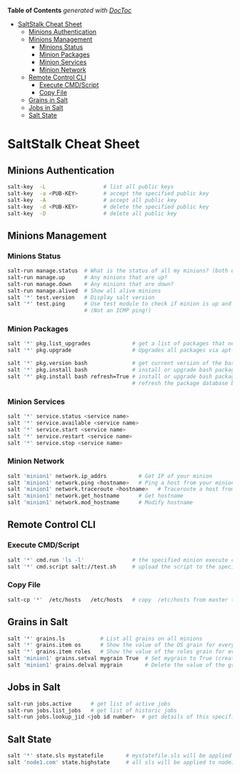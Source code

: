 **Table of Contents**  *generated with [DocToc](http://doctoc.herokuapp.com/)*

- [SaltStalk Cheat Sheet](#)
    - [Minions Authentication](#)
    - [Minions Management](#)
        - [Minions Status](#)
        - [Minion Packages](#)
        - [Minion Services](#)
        - [Minion Network](#)
    - [Remote Control CLI](#)
        - [Execute CMD/Script](#)
        - [Copy File](#)
    - [Grains in Salt](#)
    - [Jobs in Salt](#)
    - [Salt State](#)


# SaltStalk Cheat Sheet

## Minions Authentication

```bash
salt-key  -L                  # list all public keys
salt-key  -a <PUB-KEY>        # accept the specified public key
salt-key  -A                  # accept all public key
salt-key  -d <PUB-KEY>        # delete the specified public key
salt-key  -D                  # delete all public key
```

## Minions Management

### Minions Status

```bash
salt-run manage.status  # What is the status of all my minions? (both up and down)
salt-run manage.up      # Any minions that are up?
salt-run manage.down    # Any minions that are down?
salt-run manage.alived  # Show all alive minions
salt '*' test.version   # Display salt version
salt '*' test.ping      # Use test module to check if minion is up and responding.
                        # (Not an ICMP ping!)
```

### Minion Packages

```bash
salt '*' pkg.list_upgrades             # get a list of packages that need to be upgrade
salt '*' pkg.upgrade                   # Upgrades all packages via apt-get dist-upgrade (or similar)

salt '*' pkg.version bash              # get current version of the bash package
salt '*' pkg.install bash              # install or upgrade bash package
salt '*' pkg.install bash refresh=True # install or upgrade bash package but
                                       # refresh the package database before installing.
``` 

### Minion Services

```bash
salt '*' service.status <service name>
salt '*' service.available <service name>
salt '*' service.start <service name>
salt '*' service.restart <service name>
salt '*' service.stop <service name>
```

### Minion Network

```bash
salt 'minion1' network.ip_addrs          # Get IP of your minion
salt 'minion1' network.ping <hostname>   # Ping a host from your minion
salt 'minion1' network.traceroute <hostname>   # Traceroute a host from your minion
salt 'minion1' network.get_hostname      # Get hostname
salt 'minion1' network.mod_hostname      # Modify hostname
```

## Remote Control CLI

### Execute CMD/Script

```bash
salt '*' cmd.run 'ls -l'               # the specified minion execute command
salt '*' cmd.script salt://test.sh     # upload the script to the specified minion then execute script

```

###  Copy File

```bash
salt-cp '*'  /etc/hosts   /etc/hosts   # copy  /etc/hosts from master to specified minion
```

## Grains in Salt

```bash
salt '*' grains.ls           # List all grains on all minions
salt '*' grains.item os      # Show the value of the OS grain for every minion
salt '*' grains.item roles   # Show the value of the roles grain for every minion
salt 'minion1' grains.setval mygrain True  # Set mygrain to True (create if it doesn't exist yet)
salt 'minion1' grains.delval mygrain       # Delete the value of the grain

```

## Jobs in Salt

```bash
salt-run jobs.active      # get list of active jobs
salt-run jobs.list_jobs   # get list of historic jobs
salt-run jobs.lookup_jid <job id number>  # get details of this specific job
```

## Salt State

```bash
salt '*' state.sls mystatefile       # mystatefile.sls will be applied to *
salt 'node1.com' state.highstate     # all sls will be applied to node1.com
```

